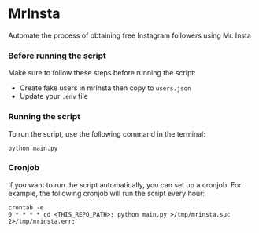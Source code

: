 # MrInsta
Automate the process of obtaining free Instagram followers using Mr. Insta

### Before running the script
Make sure to follow these steps before running the script:

- Create fake users in mrinsta then copy to `users.json`
- Update your `.env` file

### Running the script
To run the script, use the following command in the terminal:

```
python main.py
```

### Cronjob
If you want to run the script automatically, you can set up a cronjob. For example, the following cronjob will run the script every hour:

```
crontab -e
0 * * * * cd <THIS_REPO_PATH>; python main.py >/tmp/mrinsta.suc 2>/tmp/mrinsta.err;
```
